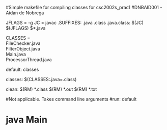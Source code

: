 #Simple makefile for compiling classes for csc2002s_prac1
#DNBAID001 - Aidan de Nobrega

JFLAGS = -g
JC = javac
.SUFFIXES: .java .class
.java.class:
	$(JC) $(JFLAGS) $*.java

CLASSES = \
	FileChecker.java \
	FilterObject.java \
	Main.java \
        ProcessorThread.java

default: classes

classes: $(CLASSES:.java=.class)

clean:
	$(RM) *.class
	$(RM) *.out
	$(RM) *.txt

#Not applicable. Takes command line arguments
#run: default
#	java Main
#
